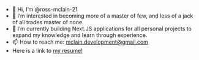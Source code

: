 - 👋 Hi, I’m @ross-mclain-21
- 👀 I’m interested in becoming more of a master of few, and less of a jack of all trades master of none.
- 🌱 I’m currently building Next.JS applications for all personal projects to expand my knowledge and learn through experience.
- 📫 How to reach me: mclain.development@gmail.com
- Here is a link to [my resume!](https://mclaindevelopment.com/resume)



